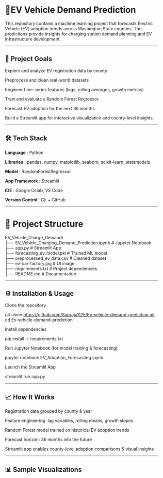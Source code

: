 # 🔋EV Vehicle Demand Prediction

This repository contains a machine learning project that forecasts Electric Vehicle (EV) adoption trends across Washington State counties. The predictions provide insights for charging station demand planning and EV infrastructure development.

---
## 🎯 **Project Goals**

Explore and analyze EV registration data by county

Preprocess and clean real-world datasets

Engineer time-series features (lags, rolling averages, growth metrics)

Train and evaluate a Random Forest Regressor

Forecast EV adoption for the next 36 months

Build a Streamlit app for interactive visualization and county-level insights.

---

## 🛠️ **Tech Stack**

**Language** : Python

**Libraries** : pandas, numpy, matplotlib, seaborn, scikit-learn, statsmodels

**Model** : RandomForestRegressor

**App Framework** : Streamlit

**IDE** : Google Colab, VS Code

**Version Control** : Git + GitHub

---

# 📂 Project Structure  

EV_Vehicle_Charge_Demand/  
├── EV_Vehicle_Charging_Demand_Prediction.ipynb   # Jupyter Notebook  
├── app.py                                       # Streamlit App  
├── forecasting_ev_model.pkl                     # Trained ML model  
├── preprocessed_ev_data.csv                     # Cleaned dataset  
├── ev-car-factory.jpg                           # UI image  
├── requirements.txt                             # Project dependencies  
├── README.md                                    # Documentation

---

## ⚙️ **Installation & Usage**

Clone the repository

git clone https://github.com/Supraja1125/Ev-vehicle-demand-prediction.git
cd Ev-vehicle-demand-prediction


Install dependencies

pip install -r requirements.txt


Run Jupyter Notebook (for model training & forecasting)

jupyter notebook EV_Adoption_Forecasting.ipynb


Launch the Streamlit App

streamlit run app.py

---

## 📈 **How It Works**

Registration data grouped by county & year

Feature engineering: lag variables, rolling means, growth slopes

Random Forest model trained on historical EV adoption trends

Forecast horizon: 36 months into the future

Streamlit app enables county-level adoption comparisons & visual insights

---

## 📊 **Sample Visualizations**
